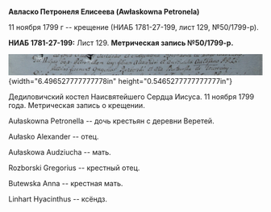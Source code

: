 **Авласко Петронеля Елисеева (Awłaskowna Petronela)**

11 ноября 1799 г -- крещение (НИАБ 1781-27-199, лист 129, №50/1799-р).

**НИАБ 1781-27-199:** Лист 129. **Метрическая запись №50/1799-р.**

![](./media/260507539300483cc258028b5f3907a1637b276a.png){width="6.496527777777778in"
height="0.5465277777777777in"}

Дедиловичский костел Наисвятейшего Сердца Иисуса. 11 ноября 1799 года.
Метрическая запись о крещении.

Aułaskowna Petronella -- дочь крестьян с деревни Веретей.

Aułasko Alexander -- отец.

Aułaskowa Audziucha -- мать.

Rozborski Gregorius -- крестный отец.

Butewska Anna -- крестная мать.

Linhart Hyacinthus -- ксёндз.
